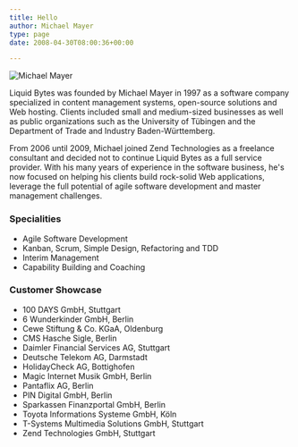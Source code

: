 ```yaml
---
title: Hello
author: Michael Mayer
type: page
date: 2008-04-30T08:00:36+00:00

---
```


![Michael Mayer](https://secure.gravatar.com/avatar/c931f21cd66ed197b5e443ebc8e667f3?s=320)

Liquid Bytes was founded by Michael Mayer in 1997 as a software company specialized in content management systems, open-source solutions and Web hosting.
Clients included small and medium-sized businesses as well as public organizations such as the University of Tübingen and the Department of Trade and Industry Baden-Württemberg.

From 2006 until 2009, Michael joined Zend Technologies as a freelance consultant and decided not to continue Liquid Bytes as a full service provider.
With his many years of experience in the software business, he's now focused on helping his clients build rock-solid Web applications,
leverage the full potential of agile software development and master management challenges.

### Specialities

* Agile Software Development
* Kanban, Scrum, Simple Design, Refactoring and TDD
* Interim Management
* Capability Building and Coaching

### Customer Showcase

* 100 DAYS GmbH, Stuttgart
* 6 Wunderkinder GmbH, Berlin
* Cewe Stiftung & Co. KGaA, Oldenburg
* CMS Hasche Sigle, Berlin
* Daimler Financial Services AG, Stuttgart
* Deutsche Telekom AG, Darmstadt
* HolidayCheck AG, Bottighofen
* Magic Internet Musik GmbH, Berlin
* Pantaflix AG, Berlin
* PIN Digital GmbH, Berlin
* Sparkassen Finanzportal GmbH, Berlin
* Toyota Informations Systeme GmbH, Köln
* T-Systems Multimedia Solutions GmbH, Stuttgart
* Zend Technologies GmbH, Stuttgart